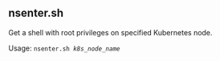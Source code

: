 ## nsenter.sh

Get a shell with root privileges on specified Kubernetes node.

Usage: <code>nsenter.sh *k8s_node_name*</code>

